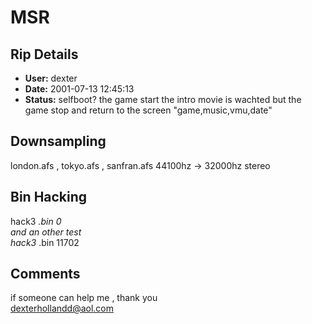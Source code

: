 # MSR

## Rip Details

- **User:** dexter
- **Date:** 2001-07-13 12:45:13
- **Status:** selfboot? the game start the intro movie is wachted but the game stop and return to the screen "game,music,vmu,date"<br />

## Downsampling

london.afs , tokyo.afs , sanfran.afs 44100hz -> 32000hz stereo

## Bin Hacking

hack3 *.bin 0<br />and an other test<br />hack3* .bin 11702

## Comments

if someone can help me , thank you<br />dexterhollandd@aol.com

